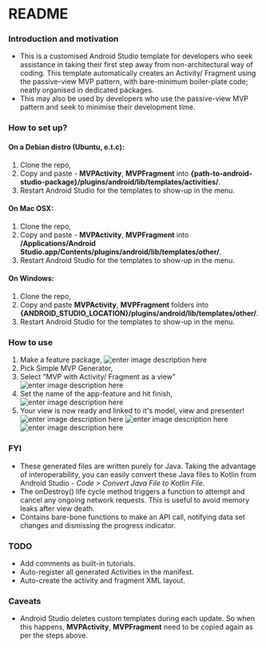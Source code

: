 
# README #

### Introduction and motivation ###

* This is a customised Android Studio template for developers who seek assistance in taking their first step away from non-architectural way of coding. This template automatically creates an Activity/ Fragment using the passive-view MVP pattern, with bare-minimum boiler-plate code; neatly organised in dedicated packages. 
* This may also be used by developers who use the passive-view MVP pattern and seek to minimise their development time.

### How to set up? ###

#### On a Debian distro (Ubuntu, e.t.c):

1. Clone the repo,
2. Copy and paste - **MVPActivity**, **MVPFragment**  into **{path-to-android-studio-package}/plugins/android/lib/templates/activities/**.
3. Restart Android Studio for the templates to show-up in the menu.

#### On Mac OSX:

1. Clone the repo,
2. Copy and paste - **MVPActivity**, **MVPFragment**  into **/Applications/Android Studio.app/Contents/plugins/android/lib/templates/other/**.
3. Restart Android Studio for the templates to show-up in the menu.

#### On Windows:

1. Clone the repo,
2. Copy and paste **MVPActivity**, **MVPFragment** folders into **{ANDROID_STUDIO_LOCATION}/plugins/android/lib/templates/other/**.
3. Restart Android Studio for the templates to show-up in the menu.

### How to use 

1. Make a feature package,
![enter image description here](https://i.imgur.com/JMtIgMz.png) 
2. Pick Simple MVP Generator,
3. Select "MVP with Activity/ Fragment as a view"
![enter image description here](https://i.imgur.com/fW9RIv2.png)
4. Set the name of the app-feature and hit finish,
![enter image description here](https://i.imgur.com/zZYP4eO.png)
5. Your view is now ready and linked to it's model, view and presenter!
![enter image description here](https://i.imgur.com/UMnfk3w.png)
![enter image description here](https://i.imgur.com/vNpdaEW.png)
![enter image description here](https://i.imgur.com/8KJ8TXY.png)

### FYI

* These generated files are written purely for Java. Taking the advantage of interoperability, you can easily convert these Java files to Kotlin from Android Studio - *Code > Convert Java File to Kotlin File*.
* The onDestroy() life cycle method triggers a function to attempt and cancel any ongoing network requests. This is useful to avoid memory leaks after view death.
* Contains bare-bone functions to make an API call, notifying data set changes and dismissing the progress indicator.

### TODO

* Add comments as built-in tutorials.
* Auto-register all generated Activities in the manifest.
* Auto-create the activity and fragment XML layout.

### Caveats

* Android Studio deletes custom templates during each update. So when this happens, **MVPActivity**, **MVPFragment** need to be copied again as per the steps above.
